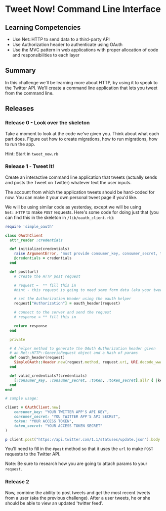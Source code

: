 # Tweet Now! Command Line Interface

## Learning Competencies

* Use Net::HTTP to send data to a third-party API
* Use Authorization header to authenticate using OAuth
* Use the MVC pattern in web applications with proper allocation of code and responsibilities to each layer

## Summary

In this challenge we'll be learning more about HTTP, by using it to speak to the Twitter API. We'll create a command line application that lets you tweet from the command line.

## Releases

### Release 0 - Look over the skeleton

Take a moment to look at the code we've given you. Think about what each part does. Figure out how to create migrations, how to run migrations, how to run the app.

Hint: Start in `tweet_now.rb`

### Release 1 - Tweet It!

Create an interactive command line application that tweets (actually sends and posts the Tweet on Twitter) whatever text the user inputs. 

The account from which the application tweets should be hard-coded for now. You can make it your own personal tweet page if you'd like.

We will be using similar code as yesterday, except we will be using `Net::HTTP` to make `POST` requests. Here's some code for doing just that (you can find this in the skeleton in `/lib/oauth_client.rb`):

```ruby
require 'simple_oauth'

class OAuthClient
  attr_reader :credentials

  def initialize(credentials)
    raise ArgumentError, "must provide consumer_key, consumer_secret, token, and token_secret" unless valid_credentials?(credentials)
    @credentials = credentials
  end

  def post(url)
    # create the HTTP post request

    # request =  ** fill this in
    #hint - this request is going to need some form data (aka your tweet)

    # set the Authorization Header using the oauth helper
    request["Authorization"] = oauth_header(request)

    # connect to the server and send the request
    # response = ** fill this in

    return response
  end

  private

  # A helper method to generate the OAuth Authorization header given
  # an Net::HTTP::GenericRequest object and a Hash of params
  def oauth_header(request)
    SimpleOAuth::Header.new(request.method, request.uri, URI.decode_www_form(request.body), credentials).to_s
  end

  def valid_credentials?(credentials)
    [:consumer_key, :consumer_secret, :token, :token_secret].all? { |key| credentials[key] }
  end
end

# sample usage:

client = OAuthClient.new(
    consumer_key: "YOUR TWITTER APP'S API KEY",
    consumer_secret: "YOU TWITTER APP'S API SECRET",
    token: "YOUR ACCESS TOKEN",
    token_secret: "YOUR ACCESS TOKEN SECRET"
)

p client.post("https://api.twitter.com/1.1/statuses/update.json").body

```

You'll need to fill in the `#post` method so that it uses the `url` to make `POST` requests to the Twitter API.

Note: Be sure to research how you are going to attach params to your `request`.

### Release 2

Now, combine the ability to post tweets and get the most recent tweets from a user (aka the previous challenge). After a user tweets, he or she should be able to view an updated 'twitter feed'.

